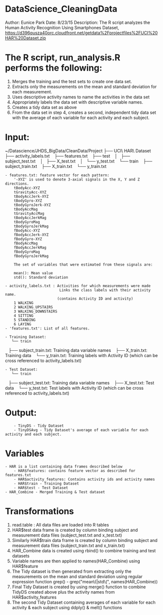 # DataScience_CleaningData
Author: Eunice Park
Date:   8/23/15
Description: The R script analyzes the Human Activity Recognition Using Smartphones Dataset,  https://d396qusza40orc.cloudfront.net/getdata%2Fprojectfiles%2FUCI%20HAR%20Dataset.zip 

# The R script, run_analysis.R performs the following:
1. Merges the training and the test sets to create one data set.
2. Extracts only the measurements on the mean and standard deviation for each measurement. 
3. Uses descriptive activity names to name the activities in the data set
4. Appropriately labels the data set with descriptive variable names. 
5. Creates a tidy data set as above
6. From the data set in step 4, creates a second, independent tidy data set with the average of each variable for each activity and each subject.

# Input:
~/Datascience/JHDS_BigData/CleanData/Project
├── UCI\ HAR\ Dataset
    ├── activity_labels.txt
    ├── features.txt
    ├── test
    │   ├── subject_test.txt
    │   ├── X_test.txt
    │   └── y_test.txt
    └── train
        ├── subject_train.txt
        ├── X_train.txt
        └── y_train.txt
	  
	- features.txt: feature vector for each pattern:
		'-XYZ' is used to denote 3-axial signals in the X, Y and Z directions.
		tBodyAcc-XYZ
		tGravityAcc-XYZ
		tBodyAccJerk-XYZ
		tBodyGyro-XYZ
		tBodyGyroJerk-XYZ
		tBodyAccMag
		tGravityAccMag
		tBodyAccJerkMag
		tBodyGyroMag
		tBodyGyroJerkMag
		fBodyAcc-XYZ
		fBodyAccJerk-XYZ
		fBodyGyro-XYZ
		fBodyAccMag
		fBodyAccJerkMag
		fBodyGyroMag
		fBodyGyroJerkMag

		The set of variables that were estimated from these signals are: 

		mean(): Mean value
		std(): Standard deviation

	- activity_labels.txt : Activities for which measurements were made 
							 Links the class labels with their activity name.
							(contains Activity ID and activity)
		1 WALKING
		2 WALKING_UPSTAIRS
		3 WALKING_DOWNSTAIRS
		4 SITTING
		5 STANDING
		6 LAYING
	- 'features.txt': List of all features.

	- Training Dataset: 
	   └── train
        ├── subject_train.txt: Training data variable names
        ├── X_train.txt:  Training data
        └── y_train.txt:  Training labels with Activity ID (which can be cross referenced to activity_labels.txt)

	- Test Dataset: 
	   └── train
        ├── subject_test.txt: Training data variable names
        ├── X_test.txt:  Test data
        └── y_test.txt:  Test labels with Activity ID (which can be cross referenced to activity_labels.txt)

# Output:  
		- TinyDS - Tidy Dataset 
		- TinyDSAvg - Tidy Dataset's average of each variable for each activity and each subject.


# Variables
	- HAR is a list containing data frames described below
		- HAR$features: contains feature vector as described for features.txt
		- HAR$activity_features: Contains activity ids and activity names
		- HAR$train - Training Dataset
		- HAR$test - Test Dataset
	- HAR_Combine - Merged Training & Test dataset

# Transformations
1.  read.table : All data files are loaded into R tables
2.  HAR$test data frame is created by column binding subject and measurement data files (subject_test.txt and x_test.txt)
3.  Similarly HAR$train data frame is created by column binding subject and measurement data files (subject_train.txt and x_train.txt)
4.  HAR_Combine data is created using rbind() to combine training and test datasets
5.  Variable names are then applied to names(HAR_Combine) using HAR$feature
6.  The Tidy dataset is then generated from extracting only the measurements on the mean and standard deviation using regular expression function grep() -  grep("mean\\(|std\\(", names(HAR_Combine))
7.  Final Tidy Dataset is created by using merge() function to combine TidyDS created above plus the activity names from HAR$activity_features
8.  The second Tidy Dataset containing averages of each variable for each activity  & each subject using ddply() & melt() functions
